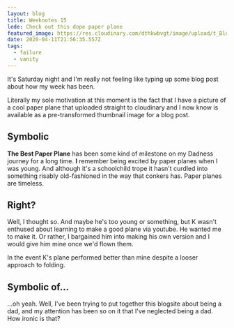 ```yaml
---
layout: blog
title: Weeknotes 15
lede: Check out this dope paper plane
featured_image: https://res.cloudinary.com/dthkwbvgt/image/upload/t_BlogCardThumb/v1586435476/IMG_20200409_132630_gv7ajq.jpg
date: 2020-04-11T21:56:35.557Z
tags:
  - failure
  - vanity
---
```

It's Saturday night and I'm really not feeling like typing up some blog post about how my week has been.

Literally my sole motivation at this moment is the fact that I have a picture of a cool paper plane that uploaded straight to cloudinary and I now know is available as a pre-transformed thumbnail image for a blog post.

## Symbolic

**The Best Paper Plane** has been some kind of milestone on my Dadness journey for a long time. **I** remember being excited by paper planes when I was young. And although it's a schoolchild trope it hasn't curdled into something risably old-fashioned in the way that conkers has. Paper planes are timeless.

## Right?

Well, I thought so. And maybe he's too young or something, but K wasn't enthused about learning to make a good plane via youtube. He wanted me to make it. Or rather, I bargained him into making his own version and I would give him mine once we'd flown them.

In the event K's plane performed better than mine despite a looser approach to folding.

## Symbolic of...

...oh yeah. Well, I've been trying to put together this blogsite about being a dad, and my attention has been so on it that I've neglected being a dad. How ironic is that?



